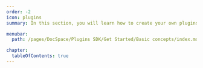 ```yaml
---
order: -2
icon: plugins
summary: In this section, you will learn how to create your own plugins and add them to the DocSpace portal.

menubar:
  path: /pages/DocSpace/Plugins SDK/Get Started/Basic concepts/index.md

chapter:
  tableOfContents: true
---
```

